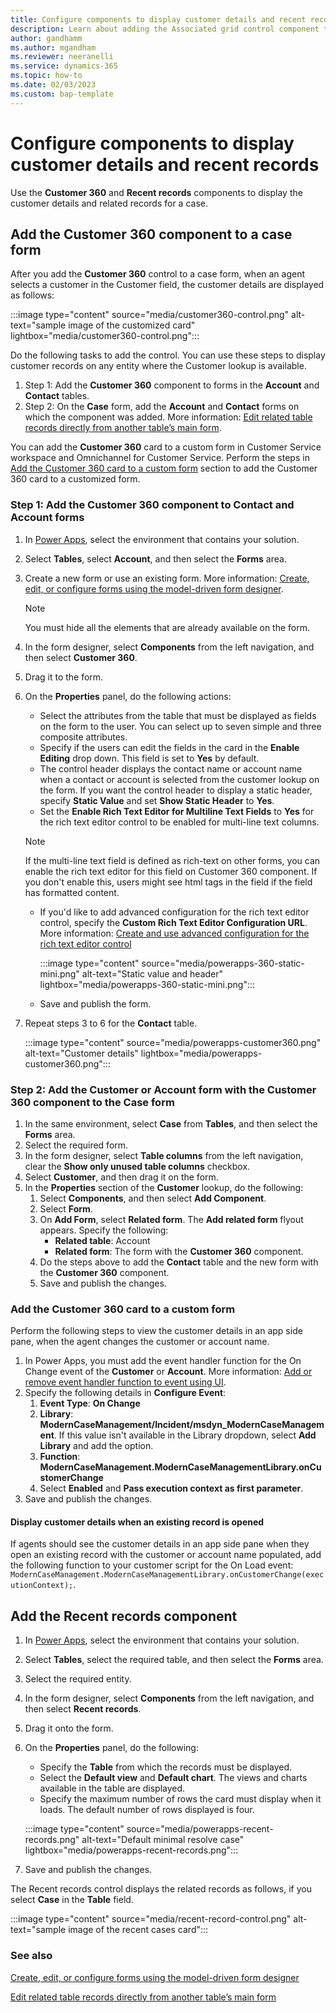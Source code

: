```yaml
---
title: Configure components to display customer details and recent records | MicrosoftDocs 
description: Learn about adding the Associated grid control component to forms
author: gandhamm 
ms.author: mgandham
ms.reviewer: neeranelli
ms.service: dynamics-365 
ms.topic: how-to 
ms.date: 02/03/2023 
ms.custom: bap-template 
---
```


# Configure components to display customer details and recent records

Use the **Customer 360** and **Recent records** components to display the customer details and related records for a case.

## Add the Customer 360 component to a case form

After you add the **Customer 360** control to a case form, when an agent selects a customer in the Customer field, the customer details are displayed as follows:
 
 :::image type="content" source="media/customer360-control.png" alt-text="sample image of the customized card" lightbox="media/customer360-control.png":::

 Do the following tasks to add the control. You can use these steps to display customer records on any entity where the Customer lookup is available.

1. Step 1: Add the **Customer 360** component to forms in the **Account** and **Contact** tables.
2. Step 2: On the **Case** form, add the **Account** and **Contact** forms on which the component was added. More information: [Edit related table records directly from another table’s main form](/power-apps/maker/model-driven-apps/form-component-control).

You can add the **Customer 360** card to a custom form in Customer Service workspace and Omnichannel for Customer Service. Perform the steps in [Add the Customer 360 card to a custom form](add-display-components-to-case-form.md#add-the-customer-360-card-to-a-custom-form) section to add the Customer 360 card to a customized form. 

### Step 1: Add the Customer 360 component to Contact and Account forms

1. In [Power Apps](https://make.powerapps.com/), select the environment that contains your solution.
1.  Select **Tables**, select **Account**, and then select the **Forms** area.
1. Create a new form or use an existing form. More information: [Create, edit, or configure forms using the model-driven form designer](/power-apps/maker/model-driven-apps/create-and-edit-forms).
   > [!NOTE]
   > You must hide all the elements that are already available on the form.
1. In the form designer, select **Components** from the left navigation, and then select **Customer 360**.
1. Drag it to the form.
1. On the **Properties** panel, do the following actions:
    - Select the attributes from the table that must be displayed as fields on the form to the user. You can select up to seven simple and three composite attributes.
    - Specify if the users can edit the fields in the card in the **Enable Editing** drop down. This field is set to **Yes** by default.
    - The control header displays the contact name or account name when a contact or account is selected from the customer lookup on the form. If you want the control header to display a static header, specify **Static Value** and set **Show Static Header** to **Yes**. 
    - Set the **Enable Rich Text Editor for Multiline Text Fields** to **Yes** for the rich text editor control to be enabled for multi-line text columns. 
    > [!NOTE]
    > If the multi-line text field is defined as rich-text on other forms, you can enable the rich text editor for this field on Customer 360 component. If you don't enable this, users might see html tags in the field if the field has formatted content.

    - If you'd like to add advanced configuration for the rich text editor control, specify the **Custom Rich Text Editor Configuration URL**. More information: [Create and use advanced configuration for the rich text editor control](/power-apps/maker/model-driven-apps/rich-text-editor-control#create-and-use-advanced-configuration-for-the-rich-text-editor-control)
    
      :::image type="content" source="media/powerapps-360-static-mini.png" alt-text="Static value and header" lightbox="media/powerapps-360-static-mini.png":::
      
    - Save and publish the form.
1. Repeat steps 3 to 6 for the **Contact** table.

   :::image type="content" source="media/powerapps-customer360.png" alt-text="Customer details" lightbox="media/powerapps-customer360.png":::

### Step 2: Add the Customer or Account form with the Customer 360 component to the Case form

1. In the same environment, select **Case** from **Tables**, and then select the **Forms** area.
1. Select the required form.
1. In the form designer, select **Table columns** from the left navigation, clear the **Show only unused table columns** checkbox.
1. Select **Customer**, and then drag it on the form.
1. In the **Properties** section of the **Customer** lookup, do the following:
    1. Select **Components**, and then select **Add Component**.
    1. Select **Form**.
    1. On **Add Form**, select **Related form**. The **Add related form** flyout appears. Specify the following:
         - **Related table**: Account
         - **Related form**: The form with the **Customer 360** component.
    1. Do the steps above to add the **Contact** table and the new form with the **Customer 360** component.
    1. Save and publish the changes.

### Add the Customer 360 card to a custom form 

Perform the following steps to view the customer details in an app side pane, when the agent changes the customer or account name.

1. In Power Apps, you must add the event handler function for the On Change event of the **Customer** or **Account**. More information: [Add or remove event handler function to event using UI](/power-apps/developer/model-driven-apps/clientapi/events-forms-grids?tabs=add-event-handlers-unified-interface#add-or-remove-event-handler-function-to-event-using-ui). 
1. Specify the following details in **Configure Event**:
    1. **Event Type**: **On Change**
    1. **Library**: **ModernCaseManagement/Incident/msdyn_ModernCaseManagement**. If this value isn't available in the Library dropdown, select **Add Library** and add the option.
    1. **Function**: **ModernCaseManagement.ModernCaseManagementLibrary.onCustomerChange**
    1. Select **Enabled** and **Pass execution context as first parameter**.
1. Save and publish the changes.

#### Display customer details when an existing record is opened

If agents should see the customer details in an app side pane when they open an existing record with the customer or account name populated, add the following function to your customer script for the On Load event: `ModernCaseManagement.ModernCaseManagementLibrary.onCustomerChange(executionContext);`.

## Add the Recent records component

1. In [Power Apps](https://make.powerapps.com/), select the environment that contains your solution.
1. Select **Tables**, select the required table, and then select the **Forms** area.
1. Select the required entity.
1. In the form designer, select **Components** from the left navigation, and then select **Recent records**.
1. Drag it onto the form.
1. On the **Properties** panel, do the following:
    - Specify the **Table** from which the records must be displayed.
    - Select the **Default view** and **Default chart**. The views and charts available in the table are displayed.
    - Specify the maximum number of rows the card must display when it loads. The default number of rows displayed is four.

     :::image type="content" source="media/powerapps-recent-records.png" alt-text="Default minimal resolve case" lightbox="media/powerapps-recent-records.png":::
1. Save and publish the changes.
 
 The Recent records control displays the related records as follows, if you select **Case** in the **Table** field.

   :::image type="content" source="media/recent-record-control.png" alt-text="sample image of the recent cases card":::

### See also

[Create, edit, or configure forms using the model-driven form designer](/power-apps/maker/model-driven-apps/create-and-edit-forms)  

[Edit related table records directly from another table’s main form](/power-apps/maker/model-driven-apps/form-component-control)  
